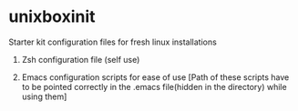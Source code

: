 # unixboxinit
Starter kit configuration files for fresh linux installations

1. Zsh configuration file (self use)

2. Emacs configuration scripts for ease of use
[Path of these scripts have to be pointed correctly in the .emacs file(hidden in the directory) while using them]

